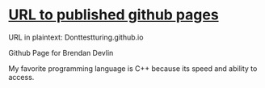 # [URL to published github pages](Donttestturing.github.io) 

URL in plaintext: Donttestturing.github.io

Github Page for Brendan Devlin

My favorite programming language is C++ because its speed and ability to access.
